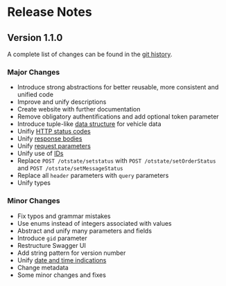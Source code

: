 # Release Notes
## Version 1.1.0 
A complete list of changes can be found in the [git history](https://gitlab.com/opentelematics/otdata/-/tree/1.1.0).

### Major Changes
- Introduce strong abstractions for better reusable, more consistent and unified code
- Improve and unify descriptions
- Create website with further documentation
- Remove obligatory authentifications and add optional token parameter
- Introduce tuple-like [data structure](https://opentelematics.gitlab.io/otdata/docs/#/dataModels?id=basic-schema-for-vehicle-data-in-api-responses) for vehicle data
- Unifiy [HTTP status codes](https://opentelematics.gitlab.io/otdata/docs/#/requestStructure?id=http-status-codes)
- Unify [response bodies](https://opentelematics.gitlab.io/otdata/docs/#/requestStructure?id=response-body) 
- Unify [request parameters](https://opentelematics.gitlab.io/otdata/docs/#/requestStructure?id=parameter-structure)
- Unify use of [IDs](https://opentelematics.gitlab.io/otdata/docs/#/dataModels?id=ids)
- Replace `POST /otstate/setstatus` with `POST /otstate/setOrderStatus` and `POST /otstate/setMessageStatus`
- Replace all `header` parameters with `query` parameters
- Unify types

### Minor Changes
- Fix typos and grammar mistakes
- Use enums instead of integers associated with values 
- Abstract and unify many parameters and fields
- Introduce `gid` parameter
- Restructure Swagger UI
- Add string pattern for version number
- Unify [date and time indications](https://opentelematics.gitlab.io/otdata/docs/#/dataModels?id=date-and-time-indications)
- Change metadata
- Some minor changes and fixes
